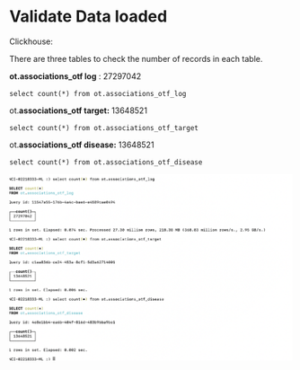 # Validate Data loaded

Clickhouse:

There are three tables to check the number of records in each table. 

**ot.associations\_otf log** :    27297042  

```text
select count(*) from ot.associations_otf_log
```

ot.**associations\_otf target:** 13648521

```text
select count(*) from ot.associations_otf_target
```

ot.**associations\_otf disease:** 13648521

```text
select count(*) from ot.associations_otf_disease
```

![](.gitbook/assets/screen-shot-2021-06-09-at-11.09.32-pm.png)

